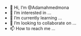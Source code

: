 - 👋 Hi, I’m @Adamahmedmona
- 👀 I’m interested in ...
- 🌱 I’m currently learning ...
- 💞️ I’m looking to collaborate on ...
- 📫 How to reach me ...

<!---
Adamahmedmona/Adamahmedmona is a ✨ special ✨ repository because its `README.md` (this file) appears on your GitHub profile.
You can click the Preview link to take a look at your changes.
--->
